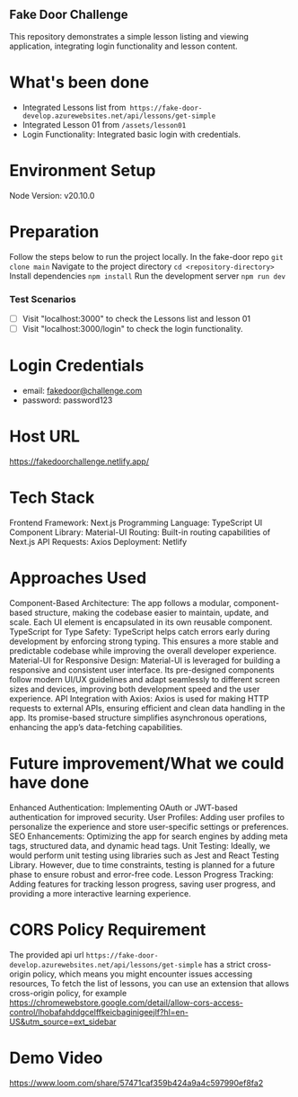 ## Fake Door Challenge

This repository demonstrates a simple lesson listing and viewing application, integrating login functionality and lesson content.

# What's been done

- Integrated Lessons list from` https://fake-door-develop.azurewebsites.net/api/lessons/get-simple`
- Integrated Lesson 01 from `/assets/lesson01`
- Login Functionality: Integrated basic login with credentials.

# Environment Setup

Node Version: v20.10.0

# Preparation

Follow the steps below to run the project locally.
In the fake-door repo `git clone main`
Navigate to the project directory `cd <repository-directory>`
Install dependencies `npm install`
Run the development server `npm run dev`

### Test Scenarios

- [ ] Visit "localhost:3000" to check the Lessons list and lesson 01
- [ ] Visit "localhost:3000/login" to check the login functionality.

# Login Credentials

- email: fakedoor@challenge.com
- password: password123

# Host URL

https://fakedoorchallenge.netlify.app/

# Tech Stack

Frontend Framework: Next.js
Programming Language: TypeScript
UI Component Library: Material-UI
Routing: Built-in routing capabilities of Next.js
API Requests: Axios
Deployment: Netlify

# Approaches Used

Component-Based Architecture: The app follows a modular, component-based structure, making the codebase easier to maintain, update, and scale. Each UI element is encapsulated in its own reusable component.
TypeScript for Type Safety: TypeScript helps catch errors early during development by enforcing strong typing. This ensures a more stable and predictable codebase while improving the overall developer experience.
Material-UI for Responsive Design: Material-UI is leveraged for building a responsive and consistent user interface. Its pre-designed components follow modern UI/UX guidelines and adapt seamlessly to different screen sizes and devices, improving both development speed and the user experience.
API Integration with Axios: Axios is used for making HTTP requests to external APIs, ensuring efficient and clean data handling in the app. Its promise-based structure simplifies asynchronous operations, enhancing the app’s data-fetching capabilities.

# Future improvement/What we could have done

Enhanced Authentication: Implementing OAuth or JWT-based authentication for improved security.
User Profiles: Adding user profiles to personalize the experience and store user-specific settings or preferences.
SEO Enhancements: Optimizing the app for search engines by adding meta tags, structured data, and dynamic head tags.
Unit Testing: Ideally, we would perform unit testing using libraries such as Jest and React Testing Library. However, due to time constraints, testing is planned for a future phase to ensure robust and error-free code.
Lesson Progress Tracking: Adding features for tracking lesson progress, saving user progress, and providing a more interactive learning experience.

# CORS Policy Requirement

The provided api url `https://fake-door-develop.azurewebsites.net/api/lessons/get-simple` has a strict cross-origin policy, which means you might encounter issues accessing resources, To fetch the list of lessons, you can use an extension that allows cross-origin policy, for example https://chromewebstore.google.com/detail/allow-cors-access-control/lhobafahddgcelffkeicbaginigeejlf?hl=en-US&utm_source=ext_sidebar

# Demo Video

https://www.loom.com/share/57471caf359b424a9a4c597990ef8fa2
